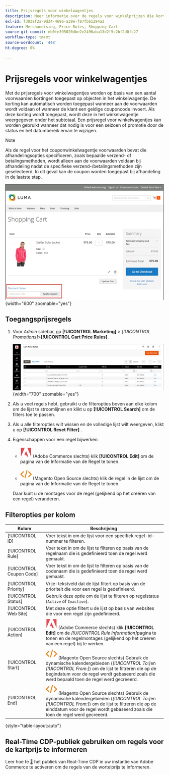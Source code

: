 ```yaml
---
title: Prijsregels voor winkelwagentjes
description: Meer informatie over de regels voor winkelprijzen die kortingen toepassen op objecten in het winkelwagentje op basis van een aantal voorwaarden.
exl-id: f3038f2a-9d34-4696-a39e-f87fbb1294a2
feature: Merchandising, Price Rules, Shopping Cart
source-git-commit: eb0fe395020dbe2e2496aba13d2f5c2bf2d0fc27
workflow-type: tm+mt
source-wordcount: '448'
ht-degree: 0%

---
```


# Prijsregels voor winkelwagentjes

Met de prijsregels voor winkelwagentjes worden op basis van een aantal voorwaarden kortingen toegepast op objecten in het winkelwagentje. De korting kan automatisch worden toegepast wanneer aan de voorwaarden wordt voldaan of wanneer de klant een geldige couponcode invoert. Als deze korting wordt toegepast, wordt deze in het winkelwagentje weergegeven onder het subtotaal. Een prijsregel voor winkelwagentjes kan worden gebruikt wanneer dat nodig is voor een seizoen of promotie door de status en het datumbereik ervan te wijzigen.

>[!NOTE]
>
>Als de regel voor het couponwinkelwagentje voorwaarden bevat die afhandelingsopties specificeren, zoals bepaalde verzend- of betalingsmethoden, wordt alleen aan de voorwaarden voldaan bij afhandeling nadat de specifieke verzend-/betalingsmethoden zijn geselecteerd. In dit geval kan de coupon worden toegepast bij afhandeling in de laatste stap.

![ Voorbeeld storefront - kart past coupon toe ](./assets/storefront-cart-apply-coupon.png){width="600" zoomable="yes"}

## Toegangsprijsregels

1. Voor _Admin_ sidebar, ga **[!UICONTROL Marketing]** > _[!UICONTROL Promotions]_>**[!UICONTROL Cart Price Rules]**.

   ![ de prijsregel van de Kar ](./assets/price-rule-cart.png){width="700" zoomable="yes"}

1. Als u veel regels hebt, gebruikt u de filteropties boven aan elke kolom om de lijst te stroomlijnen en klikt u op **[!UICONTROL Search]** om de filters toe te passen.

1. Als u alle filteropties wilt wissen en de volledige lijst wilt weergeven, klikt u op **[!UICONTROL Reset Filter]** .

1. Eigenschappen voor een regel bijwerken:

   - ![ Adobe Commerce ](../assets/adobe-logo.svg) (Adobe Commerce slechts) klik **[!UICONTROL Edit]** om de pagina van de Informatie van de Regel te tonen.

   - ![ Magento Open Source ](../assets/open-source.svg) (Magento Open Source slechts) klik de regel in de lijst om de pagina van de Informatie van de Regel te tonen.

   Daar kunt u de montages voor de regel (gelijkend op het creëren van een regel) veranderen.

## Filteropties per kolom

| Kolom | Beschrijving |
|--- |--- |
| [!UICONTROL ID] | Voer tekst in om de lijst voor een specifiek regel-id-nummer te filteren. |
| [!UICONTROL Rule] | Voer tekst in om de lijst te filteren op basis van de regelnaam die is gedefinieerd toen de regel werd gemaakt. |
| [!UICONTROL Coupon Code] | Voer tekst in om de lijst te filteren op basis van de codenaam die is gedefinieerd toen de regel werd gemaakt. |
| [!UICONTROL Priority] | Vrije-tekstveld dat de lijst filtert op basis van de prioriteit die voor een regel is gedefinieerd. |
| [!UICONTROL Status] | Gebruik deze optie om de lijst te filteren op regelstatus (`Active` of `Inactive`). |
| [!UICONTROL Web Site] | Met deze optie filtert u de lijst op basis van websites die voor een regel zijn gedefinieerd. |
| [!UICONTROL Action] | ![ Adobe Commerce ](../assets/adobe-logo.svg) (Adobe Commerce slechts) klik **[!UICONTROL Edit]** om de _[!UICONTROL Rule Information]_&#x200B;pagina te tonen en de regelmontages (gelijkend op het creëren van een regel) bij te werken. |
| [!UICONTROL Start] | ![ Magento Open Source ](../assets/open-source.svg) (Magento Open Source slechts) Gebruik de dynamische kalendergebieden (_[!UICONTROL To:]_&#x200B;en&#x200B;_[!UICONTROL From:]_) om de lijst te filtreren die op de begindatum voor de regel wordt gebaseerd zoals die werd bepaald toen de regel werd gecreeerd. |
| [!UICONTROL End] | ![ Magento Open Source ](../assets/open-source.svg) (Magento Open Source slechts) Gebruik de dynamische kalendergebieden (_[!UICONTROL To:]_&#x200B;en&#x200B;_[!UICONTROL From:]_) om de lijst te filtreren die op de einddatum voor de regel wordt gebaseerd zoals die toen de regel werd gecreeerd. |

{style="table-layout:auto"}

## Real-Time CDP-publiek gebruiken om regels voor de kartprijs te informeren

Leer hoe te [&#128279;](../customers/audience-activation.md) het publiek van Real-Time CDP in uw instantie van Adobe Commerce te activeren om de regels van de wortelprijs te informeren.
